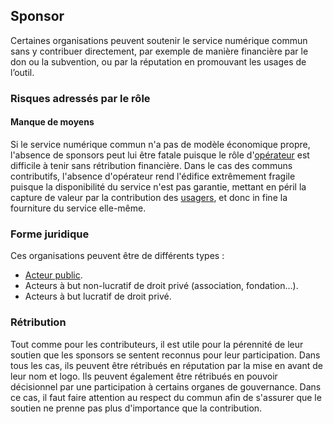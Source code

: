 ## Sponsor

Certaines organisations peuvent soutenir le service numérique commun sans y contribuer directement, par exemple de manière financière par le don ou la subvention, ou par la réputation en promouvant les usages de l’outil.

### Risques adressés par le rôle

#### Manque de moyens

Si le service numérique commun n'a pas de modèle économique propre, l'absence de sponsors peut lui être fatale puisque le rôle d'[opérateur](./3-operateur) est difficile à tenir sans rétribution financière. Dans le cas des communs contributifs, l'absence d'opérateur rend l'édifice extrêmement fragile puisque la disponibilité du service n'est pas garantie, mettant en péril la capture de valeur par la contribution des [usagers](./1-communaute), et donc in fine la fourniture du service elle-même.

### Forme juridique

Ces organisations peuvent être de différents types :

- [Acteur public](../1-concepts/2-action_publique).
- Acteurs à but non-lucratif de droit privé (association, fondation…).
- Acteurs à but lucratif de droit privé.

### Rétribution

Tout comme pour les contributeurs, il est utile pour la pérennité de leur soutien que les sponsors se sentent reconnus pour leur participation. Dans tous les cas, ils peuvent être rétribués en réputation par la mise en avant de leur nom et logo. Ils peuvent également être rétribués en pouvoir décisionnel par une participation à certains organes de gouvernance. Dans ce cas, il faut faire attention au respect du commun afin de s'assurer que le soutien ne prenne pas plus d'importance que la contribution.
